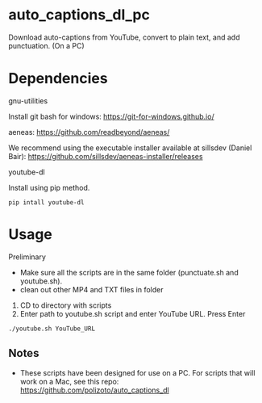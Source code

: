 # auto_captions_dl_pc
Download auto-captions from YouTube, convert to plain text, and add punctuation. (On a PC)

# Dependencies

gnu-utilities

Install git bash for windows: https://git-for-windows.github.io/

aeneas: https://github.com/readbeyond/aeneas/

We recommend using the executable installer available at sillsdev (Daniel Bair): https://github.com/sillsdev/aeneas-installer/releases

youtube-dl

Install using pip method.

`pip intall youtube-dl`

# Usage

Preliminary
- Make sure all the scripts are in the same folder (punctuate.sh and youtube.sh).
- clean out other MP4 and TXT files in folder

1. CD to directory with scripts
2. Enter path to youtube.sh script and enter YouTube URL. Press Enter

`./youtube.sh YouTube_URL`

## Notes

- These scripts have been designed for use on a PC. For scripts that will work on a Mac, see this repo: https://github.com/polizoto/auto_captions_dl

